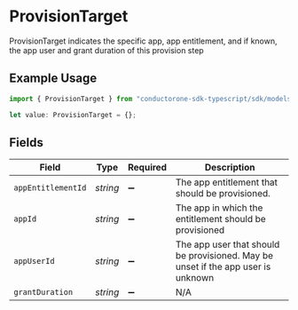 # ProvisionTarget

ProvisionTarget indicates the specific app, app entitlement, and if known, the app user and grant duration of this provision step

## Example Usage

```typescript
import { ProvisionTarget } from "conductorone-sdk-typescript/sdk/models/shared";

let value: ProvisionTarget = {};
```

## Fields

| Field                                                                            | Type                                                                             | Required                                                                         | Description                                                                      |
| -------------------------------------------------------------------------------- | -------------------------------------------------------------------------------- | -------------------------------------------------------------------------------- | -------------------------------------------------------------------------------- |
| `appEntitlementId`                                                               | *string*                                                                         | :heavy_minus_sign:                                                               | The app entitlement that should be provisioned.                                  |
| `appId`                                                                          | *string*                                                                         | :heavy_minus_sign:                                                               | The app in which the entitlement should be provisioned                           |
| `appUserId`                                                                      | *string*                                                                         | :heavy_minus_sign:                                                               | The app user that should be provisioned. May be unset if the app user is unknown |
| `grantDuration`                                                                  | *string*                                                                         | :heavy_minus_sign:                                                               | N/A                                                                              |